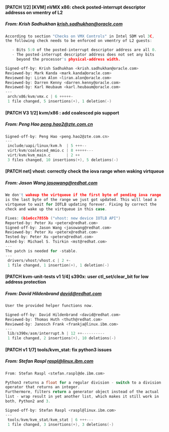 #### [PATCH 1/2] [KVM] nVMX x86: check posted-interrupt descriptor addresss on vmentry of L2
##### From: Krish Sadhukhan <krish.sadhukhan@oracle.com>

```c
According to section "Checks on VMX Controls" in Intel SDM vol 3C,
the following check needs to be enforced on vmentry of L2 guests:

   - Bits 5:0 of the posted-interrupt descriptor address are all 0.
   - The posted-interrupt descriptor address does not set any bits
     beyond the processor's physical-address width.

Signed-off-by: Krish Sadhukhan <krish.sadhukhan@oracle.com>
Reviewed-by: Mark Kanda <mark.kanda@oracle.com>
Reviewed-by: Liran Alon <liran.alon@oracle.com>
Reviewed-by: Darren Kenny <darren.kenny@oracle.com>
Reviewed-by: Karl Heubaum <karl.heubaum@oracle.com>
---
 arch/x86/kvm/vmx.c | 6 +++++-
 1 file changed, 5 insertions(+), 1 deletion(-)

```
#### [PATCH V3 1/2] kvm/x86 : add coalesced pio support
##### From: Peng Hao <peng.hao2@zte.com.cn>

```c
Signed-off-by: Peng Hao <peng.hao2@zte.com.cn>
---
 include/uapi/linux/kvm.h  | 5 +++--
 virt/kvm/coalesced_mmio.c | 8 +++++---
 virt/kvm/kvm_main.c       | 2 ++
 3 files changed, 10 insertions(+), 5 deletions(-)

```
#### [PATCH net] vhost: correctly check the iova range when waking virtqueue
##### From: Jason Wang <jasowang@redhat.com>

```c
We don't wakeup the virtqueue if the first byte of pending iova range
is the last byte of the range we just got updated. This will lead a
virtqueue to wait for IOTLB updating forever. Fixing by correct the
check and wake up the virtqueue in this case.

Fixes: 6b1e6cc7855b ("vhost: new device IOTLB API")
Reported-by: Peter Xu <peterx@redhat.com>
Signed-off-by: Jason Wang <jasowang@redhat.com>
Reviewed-by: Peter Xu <peterx@redhat.com>
Tested-by: Peter Xu <peterx@redhat.com>
Acked-by: Michael S. Tsirkin <mst@redhat.com>
---
The patch is needed for -stable.
---
 drivers/vhost/vhost.c | 2 +-
 1 file changed, 1 insertion(+), 1 deletion(-)

```
#### [PATCH kvm-unit-tests v1 1/4] s390x: user ctl_set/clear_bit for low address protection
##### From: David Hildenbrand <david@redhat.com>

```c
User the provided helper functions now.

Signed-off-by: David Hildenbrand <david@redhat.com>
Reviewed-by: Thomas Huth <thuth@redhat.com>
Reviewed-by: Janosch Frank <frankja@linux.ibm.com>
---
 lib/s390x/asm/interrupt.h | 12 ++----------
 1 file changed, 2 insertions(+), 10 deletions(-)

```
#### [PATCH v1 1/7] tools/kvm_stat: fix python3 issues
##### From: Stefan Raspl <raspl@linux.ibm.com>

```c
From: Stefan Raspl <stefan.raspl@de.ibm.com>

Python3 returns a float for a regular division - switch to a division
operator that returns an integer.
Furthermore, filters return a generator object instead of the actual
list - wrap result in yet another list, which makes it still work in
both, Python2 and 3.

Signed-off-by: Stefan Raspl <raspl@linux.ibm.com>
---
 tools/kvm/kvm_stat/kvm_stat | 6 +++---
 1 file changed, 3 insertions(+), 3 deletions(-)

```
